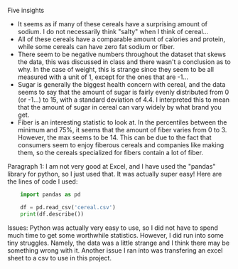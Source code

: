 Five insights

* It seems as if many of these cereals have a surprising amount of sodium. I do not necessarily think "salty" when I think of cereal...
* All of these cereals have a comparable amount of calories and protein, while some cereals can have zero fat sodium or fiber.
* There seem to be negative numbers throughout the dataset that skews the data, this was discussed in class and there wasn't a conclusion as to why. In the case of weight, this is strange since they seem to be all measured with a unit of 1, except for the ones that are -1...
* Sugar is generally the biggest health concern with cereal, and the data seems to say that the amount of sugar is fairly evenly distributed from 0 (or -1...) to 15, with a standard deviation of 4.4. I interpreted this to mean that the amount of sugar in cereal can vary widely by what brand you get.
* Fiber is an interesting statistic to look at. In the percentiles between the minimum and 75%, it seems that the amount of fiber varies from 0 to 3. However, the max seems to be 14. This can be due to the fact that consumers seem to enjoy fiberous cereals and companies like making them, so the cereals specialized for fibers contain a lot of fiber.


Paragraph 1: 
I am not very good at Excel, and I have used the "pandas" library for python, so I just used that. It was actually super easy! Here are the lines of code I used:
```python
    import pandas as pd

    df = pd.read_csv('cereal.csv')
    print(df.describe())
```


Issues: 
Python was actually very easy to use, so I did not have to spend much time to get some worthwhile statistics. However, I did run into some tiny struggles. Namely, the data was a little strange and I think there may be something wrong with it. Another issue I ran into was transfering an excel sheet to a csv to use in this project. 